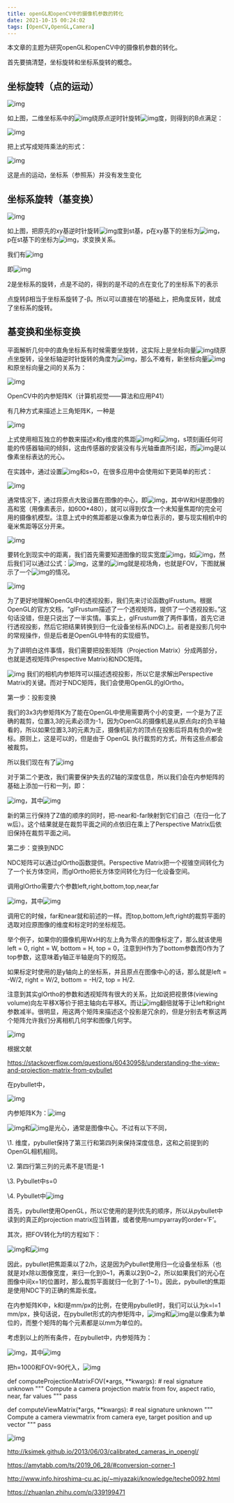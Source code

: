 ```yaml
---
title: openGL和openCV中的摄像机参数的转化
date: 2021-10-15 00:24:02
tags: [OpenCV,OpenGL,Camera]
---
```


本文章的主题为研究openGL和openCV中的摄像机参数的转化。<!-- more -->

首先要搞清楚，坐标旋转和坐标系旋转的概念。

## **坐标旋转（点的运动）**

 

![img](opencv-opengl-camera-conversion/wps63.jpg) 

如上图，二维坐标系中的![img](opencv-opengl-camera-conversion/wps64.png)绕原点逆时针旋转![img](opencv-opengl-camera-conversion/wps65.png)度，则得到的B点满足：

![img](opencv-opengl-camera-conversion/wps66.png)

把上式写成矩阵乘法的形式：

![img](opencv-opengl-camera-conversion/wps67.png)

这是点的运动，坐标系（参照系）并没有发生变化

## **坐标系旋转（基变换）**

![img](opencv-opengl-camera-conversion/wps68.jpg) 

如上图，把原先的xy基逆时针旋转![img](opencv-opengl-camera-conversion/wps69.png)度到st基，p在xy基下的坐标为![img](opencv-opengl-camera-conversion/wps70.png)，p在st基下的坐标为![img](opencv-opengl-camera-conversion/wps71.png)，求变换关系。

我们有![img](opencv-opengl-camera-conversion/wps72.png)

即![img](opencv-opengl-camera-conversion/wps73.png)

2是坐标系的旋转，点是不动的，得到的是不动的点在变化了的坐标系下的表示

点旋转β相当于坐标系旋转了-β。所以可以直接在1的基础上，把角度反转，就成了坐标系的旋转。

 

## **基变换和坐标变换**

平面解析几何中的直角坐标系有时候需要坐旋转，这实际上是坐标向量![img](opencv-opengl-camera-conversion/wps74.png)绕原点坐旋转，设坐标轴逆时针旋转的角度为![img](opencv-opengl-camera-conversion/wps75.png)，那么不难有，新坐标向量![img](opencv-opengl-camera-conversion/wps76.png)和原坐标向量之间的关系为：

![img](opencv-opengl-camera-conversion/wps77.png)

 

OpenCV中的内参矩阵K（计算机视觉——算法和应用P41）

有几种方式来描述上三角矩阵K，一种是

![img](opencv-opengl-camera-conversion/wps78.png)

上式使用相互独立的参数来描述x和y维度的焦距![img](opencv-opengl-camera-conversion/wps79.png)和![img](opencv-opengl-camera-conversion/wps80.png)，s项刻画任何可能的传感器轴间的倾斜，这由传感器的安装没有与光轴垂直所引起，而![img](opencv-opengl-camera-conversion/wps81.png)是以像素坐标表达的光心。

在实践中，通过设置![img](opencv-opengl-camera-conversion/wps82.png)和s=0，在很多应用中会使用如下更简单的形式：

![img](opencv-opengl-camera-conversion/wps83.png)

通常情况下，通过将原点大致设置在图像的中心，即![img](opencv-opengl-camera-conversion/wps84.png)，其中W和H是图像的高和宽（用像素表示，如600*480），就可以得到仅含一个未知量焦距f的完全可用的摄像机模型。注意上式中的焦距都是以像素为单位表示的，要与现实相机中的毫米焦距等区分开来。

![img](opencv-opengl-camera-conversion/wps85.jpg) 

要转化到现实中的距离，我们首先需要知道图像的现实宽度![img](opencv-opengl-camera-conversion/wps86.png)，如![img](opencv-opengl-camera-conversion/wps87.png)，然后我们可以通过公式：![img](opencv-opengl-camera-conversion/wps88.png)，这里的![img](opencv-opengl-camera-conversion/wps89.png)就是视场角，也就是FOV，下图就展示了一个![img](opencv-opengl-camera-conversion/wps90.png)的情况。

![img](opencv-opengl-camera-conversion/wps91.png) 

 

 

为了更好地理解OpenGL中的透视投影，我们先来讨论函数glFrustum。根据OpenGL的官方文档，“glFrustum描述了一个透视矩阵，提供了一个透视投影。”这句话没错，但是只说出了一半实情。事实上，glFrustum做了两件事情，首先它进行透视投影，然后它把结果转换到归一化设备坐标系(NDC)上。前者是投影几何中的常规操作，但是后者是OpenGL中特有的实现细节。

为了讲明白这件事情，我们需要把投影矩阵（Projection Matrix）分成两部分，也就是透视矩阵(Prespective Matrix)和NDC矩阵。

![img](opencv-opengl-camera-conversion/wps92.png)
	我们的相机内参矩阵可以描述透视投影，所以它是求解出Perspective Matrix的关键。而对于NDC矩阵，我们会使用OpenGL的glOrtho。

 

第一步：投影变换

我们的3x3内参矩阵K为了能在OpenGL中使用需要两个小的变更，一个是为了正确的裁剪，位置3,3的元素必须为-1，因为OpenGL的摄像机是从原点向z的负半轴看的，所以如果位置3,3的元素为正，摄像机前方的顶点在投影后将具有负的w坐标。原则上，这是可以的，但是由于 OpenGL 执行裁剪的方式，所有这些点都会被裁剪。

所以我们现在有了![img](opencv-opengl-camera-conversion/wps93.png)

对于第二个更改，我们需要保护失去的Z轴的深度信息，所以我们会在内参矩阵的基础上添加一行和一列，即：

![img](opencv-opengl-camera-conversion/wps94.png)，其中![img](opencv-opengl-camera-conversion/wps95.png)

新的第三行保持了Z值的顺序的同时，把-near和-far映射到它们自己（在归一化了w后）。这个结果就是在裁剪平面之间的点依旧在乘上了Perspective Matrix后依旧保持在裁剪平面之间。

 

第二步：变换到NDC

NDC矩阵可以通过glOrtho函数提供。Perspective Matrix把一个视锥空间转化为了一个长方体空间，而glOrtho把长方体空间转化为归一化设备空间。

调用glOrtho需要六个参数left,right,bottom,top,near,far

![img](opencv-opengl-camera-conversion/wps96.png)，其中![img](opencv-opengl-camera-conversion/wps97.png)

调用它的时候，far和near就和前述的一样。而top,bottom,left,right的裁剪平面的选取对应原图像的维度和标定时的坐标规范。

举个例子，如果你的摄像机用WxH的左上角为零点的图像标定了，那么就该使用left = 0, right = W, bottom = H, top = 0，注意到H作为了bottom参数而0作为了top参数，这意味着y轴正半轴是向下的规范。

如果标定时使用的是y轴向上的坐标系，并且原点在图像中心的话，那么就是left = -W/2, right = W/2, bottom = -H/2, top = H/2.

注意到其实glOrtho的参数和透视矩阵有很大的关系，比如说把视景体(viewing volume)向左平移X等价于把主轴向右平移X。而让![img](opencv-opengl-camera-conversion/wps98.png)翻倍就等于让left和right参数减半。很明显，用这两个矩阵来描述这个投影是冗余的，但是分别去考察这两个矩阵允许我们分离相机几何学和图像几何学。

 

![img](opencv-opengl-camera-conversion/wps99.png)

 

根据文献

https://stackoverflow.com/questions/60430958/understanding-the-view-and-projection-matrix-from-pybullet

在pybullet中，

![img](opencv-opengl-camera-conversion/wps100.png)

内参矩阵K为：![img](opencv-opengl-camera-conversion/wps101.png)

![img](opencv-opengl-camera-conversion/wps102.png)和![img](opencv-opengl-camera-conversion/wps103.png)是光心，通常是图像中心。不过有以下不同，

\1. 维度，pybullet保持了第三行和第四列来保持深度信息，这和之前提到的OpenGL相机相同。

\2. 第四行第三列的元素不是1而是-1

\3. Pybullet中s=0

\4. Pybullet中![img](opencv-opengl-camera-conversion/wps104.png)

首先，pybullet使用OpenGL，所以它使用的是列优先的顺序，所以从pybullet中读到的真正的projection matrix应当转置，或者使用numpyarray的order=’F’。

其次，把FOV转化为f的方程如下：

![img](opencv-opengl-camera-conversion/wps105.png)和![img](opencv-opengl-camera-conversion/wps106.png)

因此，pybullet把焦距乘以了2/h，这是因为Pybullet使用归一化设备坐标系（也就是对x除以图像宽度，来归一化到0~1，再乘以2到0~2，所以如果我们的光心在图像中间x=1的位置时，那么裁剪平面就归一化到了-1~1）。因此，pybullet的焦距是使用NDC下的正确的焦距长度。

在内参矩阵K中，k和l是mm/px的比例，在使用pybullet时，我们可以认为k=l=1 mm/px，换句话说，在pybullet形式的内参矩阵中，![img](opencv-opengl-camera-conversion/wps107.png)和![img](opencv-opengl-camera-conversion/wps108.png)是以像素为单位的，而整个矩阵的每个元素都是以mm为单位的。

考虑到以上的所有条件，在pybullet中，内参矩阵为：

![img](opencv-opengl-camera-conversion/wps109.png)，其中![img](opencv-opengl-camera-conversion/wps110.png)

把h=1000和FOV=90代入，![img](opencv-opengl-camera-conversion/wps111.png)

def computeProjectionMatrixFOV(*args, **kwargs): # real signature unknown
  """ Compute a camera projection matrix from fov, aspect ratio, near, far values """
  pass

def computeViewMatrix(*args, **kwargs): # real signature unknown
  """ Compute a camera viewmatrix from camera eye,  target position and up vector """
  pass

 

![img](opencv-opengl-camera-conversion/wps112.png)

 

 

http://ksimek.github.io/2013/06/03/calibrated_cameras_in_opengl/

https://amytabb.com/ts/2019_06_28/#conversion-corner-1

http://www.info.hiroshima-cu.ac.jp/~miyazaki/knowledge/teche0092.html

https://zhuanlan.zhihu.com/p/339199471

 